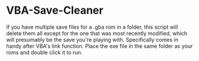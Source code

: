 # VBA-Save-Cleaner

If you have multiple save files for a .gba rom in a folder, this script will delete them all except for the one that was most recently modified, which will presumably be the save you're playing with. Specifically comes in handy after VBA's link function. Place the exe file in the same folder as your roms and double click it to run.
